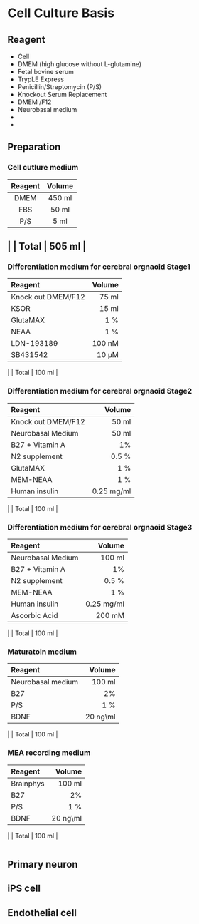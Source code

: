 # Cell Culture Basis

## Reagent
- Cell
- DMEM (high glucose without L-glutamine)
- Fetal bovine serum
- TrypLE Express
- Penicillin/Streptomycin (P/S)
- Knockout Serum Replacement
- DMEM /F12
- Neurobasal medium
-
-

## Preparation

### Cell cutlure medium

| Reagent | Volume |
| :----:  | :----: |
| DMEM    | 450 ml |
| FBS     |  50 ml |
| P/S     |   5 ml |
|
| Total   | 505 ml |
---
### Differentiation medium for cerebral orgnaoid Stage1
| Reagent | Volume |
| :----   | ----: |
| Knock out DMEM/F12 | 75 ml |
| KSOR               |  15 ml |
| GlutaMAX           |  1 % |
| NEAA               |  1 % |
| LDN-193189         | 100 nM |
| SB431542           | 10 μM  |
|
| Total   | 100 ml |

### Differentiation medium for cerebral orgnaoid Stage2
| Reagent | Volume |
| :----   | ----: |
| Knock out DMEM/F12 | 50 ml |
| Neurobasal Medium  | 50 ml |
| B27 + Vitamin A    |  1% |
| N2 supplement      |  0.5 % |
| GlutaMAX           |  1 % |
| MEM-NEAA           |  1 % |
| Human insulin      |  0.25 mg/ml |
|
| Total   | 100 ml |

### Differentiation medium for cerebral orgnaoid Stage3
| Reagent | Volume |
| :----   | ----: |
| Neurobasal Medium  | 100 ml |
| B27 + Vitamin A    |  1% |
| N2 supplement      |  0.5 % |
| MEM-NEAA           |  1 % |
| Human insulin      |  0.25 mg/ml |
| Ascorbic Acid      |  200 mM |
|
| Total   | 100 ml |

### Maturatoin medium
| Reagent | Volume |
| :----   | ----: |
| Neurobasal medium | 100 ml |
| B27               |  2% |
| P/S               |  1 % |
| BDNF              | 20 ng\ml |
|
| Total   | 100 ml |
### MEA recording medium
| Reagent | Volume |
| :----   | ----: |
| Brainphys | 100 ml |
| B27               |  2% |
| P/S               |  1 % |
| BDNF              | 20 ng\ml |
|
| Total   | 100 ml |

```Bash

```
## Primary neuron


## iPS cell
## Endothelial cell
